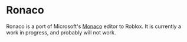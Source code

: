 # Ronaco
Ronaco is a port of Microsoft's [Monaco](https://github.com/microsoft/monaco-editor) editor to Roblox. It is currently a work in progress, and probably will not work.